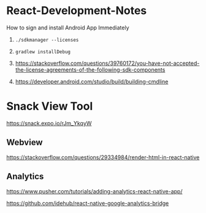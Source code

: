 # React-Development-Notes

How to sign and install Android App Immediately

1. `./sdkmanager --licenses`
2. `gradlew installDebug`



1. https://stackoverflow.com/questions/39760172/you-have-not-accepted-the-license-agreements-of-the-following-sdk-components
2. https://developer.android.com/studio/build/building-cmdline


# Snack View Tool
https://snack.expo.io/rJm_YkqyW

## Webview
https://stackoverflow.com/questions/29334984/render-html-in-react-native

## Analytics

https://www.pusher.com/tutorials/adding-analytics-react-native-app/

https://github.com/idehub/react-native-google-analytics-bridge
